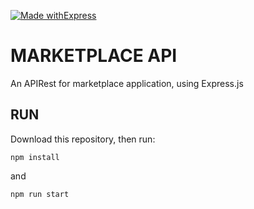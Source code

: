 [![Made withExpress](https://img.shields.io/badge/Made%20with-Express-yellow?style=for-the-badge&logo=Express)](https://expressjs.com/fr/)

# MARKETPLACE API

An APIRest for marketplace application, using Express.js

## RUN

Download this repository, then run:

```
npm install
```

and

```
npm run start
```
